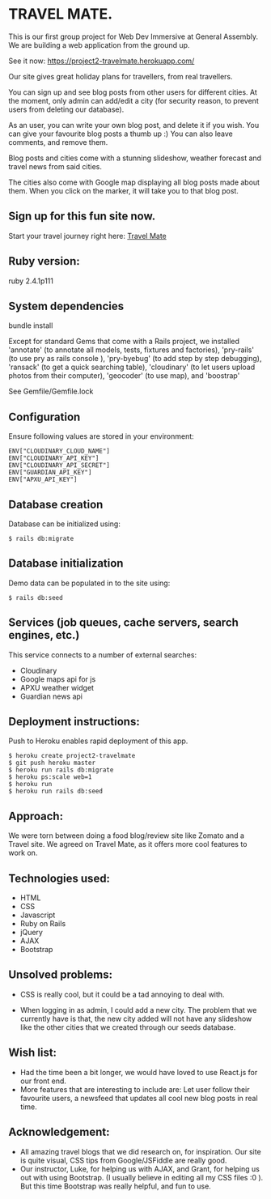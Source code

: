 # TRAVEL MATE.

This is our first group project for Web Dev Immersive at General Assembly. We are building a web application from the ground up.

See it now: https://project2-travelmate.herokuapp.com/

Our site gives great holiday plans for travellers, from real travellers.

You can sign up and see blog posts from other users for different cities. At the moment, only admin can add/edit a city (for security reason, to prevent users from deleting our database).

As an user, you can write your own blog post, and delete it if you wish. You can give your favourite blog posts a thumb up :) You can also leave comments, and remove them.

Blog posts and cities come with a stunning slideshow, weather forecast and travel news from said cities.

The cities also come with Google map displaying all blog posts made about them. When you click on the marker, it will take you to that blog post.

## Sign up for this fun site now.

Start your travel journey right here: [Travel Mate ](https://project2-travelmate.herokuapp.com/)

## Ruby version:

ruby 2.4.1p111

## System dependencies

bundle install

Except for standard Gems that come with a Rails project, we installed 'annotate' (to annotate all models, tests, fixtures and factories), 'pry-rails' (to use pry as rails console ), 'pry-byebug' (to add step by step debugging), 'ransack' (to get a quick searching table), 'cloudinary' (to let users upload photos from their computer), 'geocoder' (to use map), and  'boostrap'

See Gemfile/Gemfile.lock

## Configuration

Ensure following values are stored in your environment:

```
ENV["CLOUDINARY_CLOUD_NAME"]
ENV["CLOUDINARY_API_KEY"]
ENV["CLOUDINARY_API_SECRET"]
ENV["GUARDIAN_API_KEY"]
ENV["APXU_API_KEY"]
```

## Database creation

Database can be initialized using:

```
$ rails db:migrate
```

## Database initialization

Demo data can be populated in to the site using:

```
$ rails db:seed
```

## Services (job queues, cache servers, search engines, etc.)

This service connects to a number of external searches:

  - Cloudinary
  - Google maps api for js
  - APXU weather widget
  - Guardian news api

## Deployment instructions:

Push to Heroku enables rapid deployment of this app.

```
$ heroku create project2-travelmate
$ git push heroku master
$ heroku run rails db:migrate
$ heroku ps:scale web=1
$ heroku run
$ heroku run rails db:seed
```

## Approach:

We were torn between doing a food blog/review site like Zomato and a Travel site. We agreed on Travel Mate, as it offers more cool features to work on.

## Technologies used:

- HTML
- CSS
- Javascript
- Ruby on Rails
- jQuery
- AJAX
- Bootstrap

## Unsolved problems:

- CSS is really cool, but it could be a tad annoying to deal with.

- When logging in as admin, I could add a new city. The problem that we currently have is that, the new city added will not have any slideshow like the other cities that we created through our seeds database.

## Wish list:

- Had the time been a bit longer, we would have loved to use React.js for our front end.
- More features that are interesting to include are: Let user follow their favourite users, a newsfeed that updates all cool new blog posts in real time.


## Acknowledgement:

- All amazing travel blogs that we did research on, for inspiration. Our site is quite visual, CSS tips from Google/JSFiddle are really good.
- Our instructor, Luke, for helping us with AJAX, and Grant, for helping us out with using Bootstrap. (I usually believe in editing all my CSS files :0 ). But this time Bootstrap was really helpful, and fun to use.

